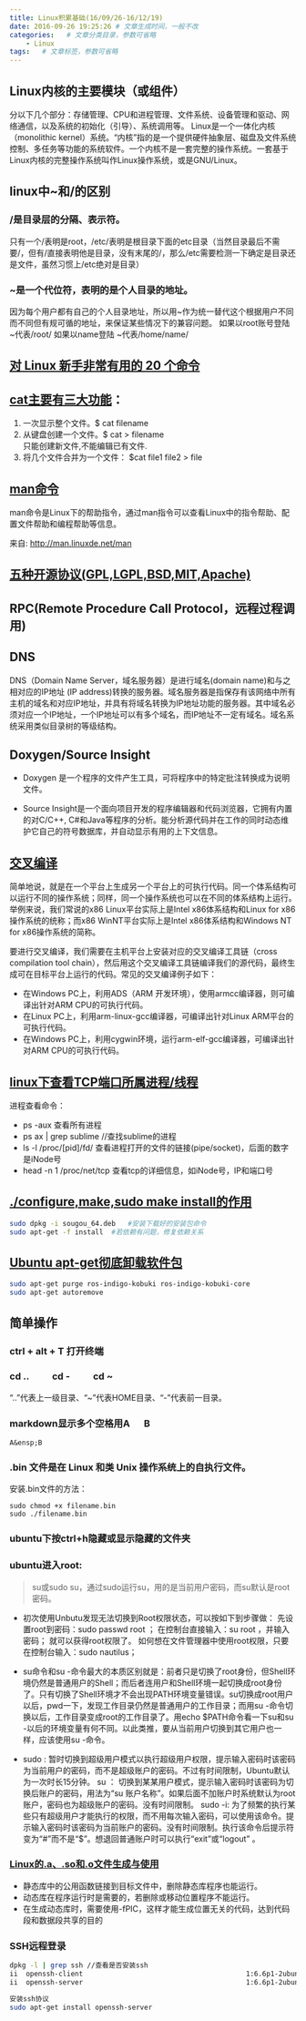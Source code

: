 ```yaml
---
title: Linux积累基础(16/09/26-16/12/19)
date: 2016-09-26 19:25:26 # 文章生成时间，一般不改
categories:   # 文章分类目录，参数可省略
    - Linux
tags:   # 文章标签，参数可省略
---
```

## Linux内核的主要模块（或组件）
分以下几个部分：存储管理、CPU和进程管理、文件系统、设备管理和驱动、网络通信，以及系统的初始化（引导）、系统调用等。
Linux是一个一体化内核（monolithic kernel）系统。“内核”指的是一个提供硬件抽象层、磁盘及文件系统控制、多任务等功能的系统软件。一个内核不是一套完整的操作系统。一套基于Linux内核的完整操作系统叫作Linux操作系统，或是GNU/Linux。
## linux中~和/的区别
### /是目录层的分隔、表示符。
只有一个/表明是root，/etc/表明是根目录下面的etc目录（当然目录最后不需要/，但有/直接表明他是目录，没有末尾的/，那么/etc需要检测一下确定是目录还是文件，虽然习惯上/etc绝对是目录）
<!--more-->
### ~是一个代位符，表明的是个人目录的地址。
因为每个用户都有自己的个人目录地址，所以用~作为统一替代这个根据用户不同而不同但有规可循的地址，来保证某些情况下的兼容问题。
如果以root账号登陆
~代表/root/
如果以name登陆
~代表/home/name/
## [对 Linux 新手非常有用的 20 个命令](http://www.oschina.net/translate/useful-linux-commands-for-newbies)
## [cat主要有三大功能](http://www.cnblogs.com/perfy/archive/2012/07/23/2605550.html)：
1. 一次显示整个文件。$ cat filename
2. 从键盘创建一个文件。$ cat > filename  
   只能创建新文件,不能编辑已有文件.
3. 将几个文件合并为一个文件： $cat file1 file2 > file

## [man命令](http://man.linuxde.net/man)
man命令是Linux下的帮助指令，通过man指令可以查看Linux中的指令帮助、配置文件帮助和编程帮助等信息。

来自: http://man.linuxde.net/man
## [五种开源协议(GPL,LGPL,BSD,MIT,Apache)](http://www.oschina.net/question/54100_9455)

## RPC(Remote Procedure Call Protocol，远程过程调用)
## DNS
DNS（Domain Name Server，域名服务器）是进行域名(domain name)和与之相对应的IP地址 (IP address)转换的服务器。域名服务器是指保存有该网络中所有主机的域名和对应IP地址，并具有将域名转换为IP地址功能的服务器。其中域名必须对应一个IP地址，一个IP地址可以有多个域名，而IP地址不一定有域名。域名系统采用类似目录树的等级结构。

## Doxygen/Source Insight
* Doxygen 是一个程序的文件产生工具，可将程序中的特定批注转换成为说明文件。

* Source Insight是一个面向项目开发的程序编辑器和代码浏览器，它拥有内置的对C/C++, C#和Java等程序的分析。能分析源代码并在工作的同时动态维护它自己的符号数据库，并自动显示有用的上下文信息。

## [交叉编译](http://baike.baidu.com/link?url=uE8Fmbd-jYNq2UlrLHDU8KTTlj4nDVbCAL0TlLhs2AtsN4Xa14hyrHH4Lpm_dU3ua97fiyQHtZgC2PlFicz_gZDIPpdvCq6Z0diXXMM-FkbRd9HTdhcHyPUjKdUL66_G)
简单地说，就是在一个平台上生成另一个平台上的可执行代码。同一个体系结构可以运行不同的操作系统；同样，同一个操作系统也可以在不同的体系结构上运行。举例来说，我们常说的x86 Linux平台实际上是Intel x86体系结构和Linux for x86操作系统的统称；而x86 WinNT平台实际上是Intel x86体系结构和Windows NT for x86操作系统的简称。

要进行交叉编译，我们需要在主机平台上安装对应的交叉编译工具链（cross compilation tool chain），然后用这个交叉编译工具链编译我们的源代码，最终生成可在目标平台上运行的代码。常见的交叉编译例子如下：

* 在Windows PC上，利用ADS（ARM 开发环境），使用armcc编译器，则可编译出针对ARM CPU的可执行代码。
* 在Linux PC上，利用arm-linux-gcc编译器，可编译出针对Linux ARM平台的可执行代码。
* 在Windows PC上，利用cygwin环境，运行arm-elf-gcc编译器，可编译出针对ARM CPU的可执行代码。

## [linux下查看TCP端口所属进程/线程](http://blog.csdn.net/morphad/article/details/16867851)
进程查看命令：

* ps -aux    查看所有进程
* ps ax | grep sublime  //查找sublime的进程
* ls -l /proc/[pid]/fd/   查看进程打开的文件的链接(pipe/socket)，后面的数字是iNode号
* head -n 1 /proc/net/tcp 查看tcp的详细信息，如iNode号，IP和端口号

## [./configure,make,sudo make install的作用](http://www.linuxidc.com/Linux/2011-02/32211.htm)
```bash
sudo dpkg -i sougou_64.deb   #安装下载好的安装包命令
sudo apt-get -f install  #若依赖有问题，修复依赖关系
```


## [Ubuntu apt-get彻底卸载软件包](http://blog.csdn.net/get_set/article/details/51276609)
```bash
sudo apt-get purge ros-indigo-kobuki ros-indigo-kobuki-core
sudo apt-get autoremove
```

## 简单操作
### ctrl + alt + T    打开终端
### cd .. &ensp;&ensp;&ensp;&ensp; cd - &ensp;&ensp;&ensp;&ensp; cd ~
“..”代表上一级目录、“~”代表HOME目录、“-”代表前一目录。
### markdown显示多个空格用A&ensp;&ensp;&ensp;B
```
A&ensp;B
```
### .bin 文件是在 Linux 和类 Unix 操作系统上的自执行文件。
安装.bin文件的方法：
```linux
sudo chmod +x filename.bin
sudo ./filename.bin
```
### ubuntu下按ctrl+h隐藏或显示隐藏的文件夹
### ubuntu进入root:
> su或sudo su，通过sudo运行su，用的是当前用户密码，而su默认是root密码。

* 初次使用Unbutu发现无法切换到Root权限状态，可以按如下到步骤做：
先设置root到密码：sudo passwd root ；
在控制台直接输入：su root ，并输入密码；
就可以获得root权限了。
如何想在文件管理器中使用root权限，只要在控制台输入：sudo nautilus；

* su命令和su -命令最大的本质区别就是：前者只是切换了root身份，但Shell环境仍然是普通用户的Shell；而后者连用户和Shell环境一起切换成root身份了。只有切换了Shell环境才不会出现PATH环境变量错误。su切换成root用户以后，pwd一下，发现工作目录仍然是普通用户的工作目录；而用su -命令切换以后，工作目录变成root的工作目录了。用echo $PATH命令看一下su和su -以后的环境变量有何不同。以此类推，要从当前用户切换到其它用户也一样，应该使用su -命令。

* sudo : 暂时切换到超级用户模式以执行超级用户权限，提示输入密码时该密码为当前用户的密码，而不是超级账户的密码。不过有时间限制，Ubuntu默认为一次时长15分钟。
su ： 切换到某某用户模式，提示输入密码时该密码为切换后账户的密码，用法为“su 账户名称”。如果后面不加账户时系统默认为root账户，密码也为超级账户的密码。没有时间限制。
sudo -i: 为了频繁的执行某些只有超级用户才能执行的权限，而不用每次输入密码，可以使用该命令。提示输入密码时该密码为当前账户的密码。没有时间限制。执行该命令后提示符变为“#”而不是“$”。想退回普通账户时可以执行“exit”或“logout” 。
### [Linux的.a、.so和.o文件生成与使用](http://blog.csdn.net/chlele0105/article/details/23691147)
* 静态库中的公用函数链接到目标文件中，删除静态库程序也能运行。
* 动态库在程序运行时是需要的，若删除或移动位置程序不能运行。
* 在生成动态库时，需要使用-fPIC，这样才能生成位置无关的代码，达到代码段和数据段共享的目的

### SSH远程登录
```bash
dpkg -l | grep ssh //查看是否安装ssh
ii  openssh-client                                        1:6.6p1-2ubuntu2.8                                  amd64        secure shell (SSH) client, for secure access to remote machines
ii  openssh-server                                        1:6.6p1-2ubuntu2.8                                  amd64        secure shell (SSH) server, for secure access from remote machines

安装ssh协议
sudo apt-get install openssh-server
```



















